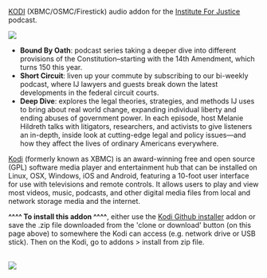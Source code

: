<a href="kodi.tv">KODI<a> (XBMC/OSMC/Firestick) audio addon for the <a href="https://ij.org/sc_blog/about/">Institute For Justice</a> podcast.<br>

<img src="https://is3-ssl.mzstatic.com/image/thumb/Podcasts123/v4/f7/02/ec/f702ecc0-af82-33fa-13b4-ca7b7f3f404c/mza_150107582849176952.jpg/600x600bb.jpg"><br>

- <b>Bound By Oath</b>: podcast series taking a deeper dive into different provisions of the Constitution–starting with the 14th Amendment, which turns 150 this year.<br>
- <b>Short Circuit</b>: liven up your commute by subscribing to our bi-weekly podcast, where IJ lawyers and guests break down the latest developments in the federal circuit courts.<br>
- <b>Deep Dive</b>: explores the legal theories, strategies, and methods IJ uses to bring about real world change, expanding individual liberty and ending abuses of government power. In each episode, host Melanie Hildreth talks with litigators, researchers, and activists to give listeners an in-depth, inside look at cutting-edge legal and policy issues—and how they affect the lives of ordinary Americans everywhere.<br>

<a href="www.kodi.tv">Kodi</a> (formerly known as XBMC) is an award-winning free and open source (GPL) software media player and entertainment hub that can be installed on Linux, OSX, Windows, iOS and Android, featuring a 10-foot user interface for use with televisions and remote controls. It allows users to play and view most videos, music, podcasts, and other digital media files from local and network storage media and the internet.<br>

<b>^^^^ To install this addon ^^^^</b>, either use the <a href="https://www.tvaddons.co/github-browser-kodi/">Kodi Github installer</a> addon or save the .zip file downloaded from the 'clone or download' button (on this page above) to somewhere the Kodi can access (e.g. network drive or USB stick). Then on the Kodi, go to addons > install from zip file.<br>

<br><a href="http://www.kodi.tv"><img src="https://kodi.tv/sites/default/files/page/field_image/about--devices.jpg">
